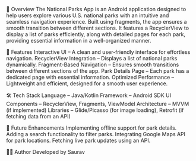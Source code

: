 📌 Overview
The National Parks App is an Android application designed to help users explore various U.S. national parks with an intuitive and seamless navigation experience. Built using fragments, the app ensures a smooth transition between different sections. It features a RecyclerView to display a list of parks efficiently, along with detailed pages for each park, providing essential information in a well-organized manner.

🎯 Features
Interactive UI – A clean and user-friendly interface for effortless navigation.
RecyclerView Integration – Displays a list of national parks dynamically.
Fragment-Based Navigation – Ensures smooth transitions between different sections of the app.
Park Details Page – Each park has a dedicated page with essential information.
Optimized Performance – Lightweight and efficient, designed for a smooth user experience.

🛠️ Tech Stack
Language – Java/Kotlin
Framework – Android SDK
UI Components – RecyclerView, Fragments, ViewModel
Architecture – MVVM (if implemented)
Libraries – Glide/Picasso (for image loading), Retrofit (if fetching data from an API)


🔗 Future Enhancements
Implementing offline support for park details.
Adding a search functionality to filter parks.
Integrating Google Maps API for park locations.
Fetching live park updates using an API.

👨‍💻 Author
Developed by Saurav
